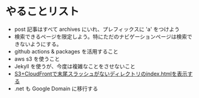 # やることリスト
- post 記事はすべて archives にいれ、プレフィックスに 'a' をつけよう
- 検索できるページを限定しよう。特にただのナビゲーションページは検索できないようにする。
- github actions & packages を活用すること
- aws s3 を使うこと
- Jekyll を使うが、今度は複雑なことをさせないこと
- [S3+CloudFrontで末尾スラッシュがないディレクトリのindex.htmlを表示する](https://higelog.brassworks.jp/2955)
- .net も Google Domain に移行する
